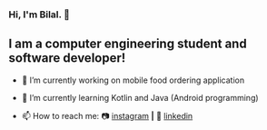 ### Hi, I'm Bilal. 👋

## I am a computer engineering student and software developer!

- 🔭 I’m currently working on mobile food ordering application
- 🌱 I’m currently learning Kotlin and Java (Android programming)


- 📫 How to reach me:  📷 [instagram][instagram] **|**  👔 [linkedin][linkedin]

[instagram]: https://instagram.com/bilalcagdanlioglu
[linkedin]: https://linkedin.com/in/bilalcagdanlioglu
